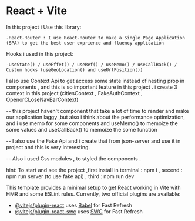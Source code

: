 # React + Vite

In this project i Use this library:

    -React-Router : I use React-Router to make a Single Page Application (SPA) to get the best user exprience and fluency application

Hooks i used in this project:

    -UseState() / useEffet() / useRef() / useMemo() / useCallBack() / Custum hooks (useGeoLocation() and useUrlPosition())

I also use Context Api to get access some state instead of nesting prop in components , and this is so important feature in this project . i create 3 context in this project (citiesContext , FakeAuthContext , OpenorCLoseNavBarContext)

-- this project haven't component that take a lot of time to render and make our application laggy ,but also i think about the performance optimization, and i use memo for some components and useMemo() to memoize the some values and useCallBack() to memoize the some function

-- I also use the Fake Api and i create that from json-server and use it in project and this is very interesting.

-- Also i used Css modules , to styled the components .

hint: To start and see the project ,first install in terminal : npm i , secend : npm run server (to use fake api) , third : npm run dev







This template provides a minimal setup to get React working in Vite with HMR and some ESLint rules.
Currently, two official plugins are available:

- [@vitejs/plugin-react](https://github.com/vitejs/vite-plugin-react/blob/main/packages/plugin-react/README.md) uses [Babel](https://babeljs.io/) for Fast Refresh
- [@vitejs/plugin-react-swc](https://github.com/vitejs/vite-plugin-react-swc) uses [SWC](https://swc.rs/) for Fast Refresh
